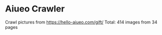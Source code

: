 # Aiueo Crawler 
Crawl pictures from https://hello-aiueo.com/gift/
Total: 414 images from 34 pages 
